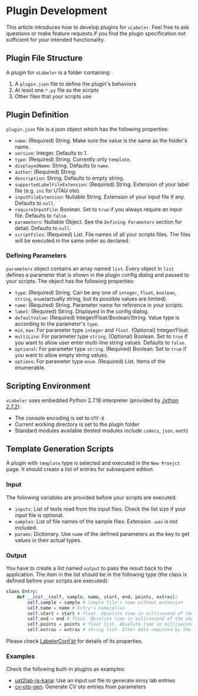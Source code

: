 # Plugin Development

This article introduces how to develop plugins for `vLabeler`.
Feel free to ask questions or make feature requests if you find the plugin specification not sufficient for your intended functionality.

## Plugin File Structure
A plugin for `vLabeler` is a folder containing:
1. A `plugin.json` file to define the plugin's behaviors
2. At least one `*.py` file as the scripts
3. Other files that your scripts use

## Plugin Definition
`plugin.json` file is a json object which has the following properties:

- `name`: (Required) String. Make sure the value is the same as the folder's name.
- `version`: Integer. Defaults to 1.
- `type`: (Required) String. Currently only `template`.
- `displayedName`: String. Defaults to `name`.
- `author`: (Required) String.
- `description`: String. Defaults to empty string.
- `supportedLabelFileExtension`: (Required) String. Extension of your label file (e.g. `ini` for UTAU oto).
- `inputFileExtension`: Nullable String. Extension of your input file if any. Defaults to `null`.
- `requireInputFile`: Boolean. Set to `true` if you always require an input file. Defaults to `false`.
- `parameters`: Nullable Object. See the `Defining Parameters` section for detail. Defaults to `null`.
- `scriptFiles`: (Required) List<String>. File names of all your scripts files. The files will be executed in the same order as declared.

### Defining Parameters
`parameters` object contains an array named `list`.
Every object in `list` defines a parameter that is shown in the plugin config dialog and passed to your scripts.
The object has the following properties:
- `type`: (Required) String. Can be any one of `integer`, `float`, `boolean`, `string`, `enum`(actually string, but its possible values are limited).
- `name`: (Required) String. Parameter name for reference in your scripts.
- `label`: (Required) String. Displayed in the config dialog.
- `defaultValue`: (Required) Integer/Float/Boolean/String. Value type is according to the parameter's `type`.
- `min`, `max`: For parameter type `integer` and `float`. (Optional) Integer/Float.
- `multiLine`: For parameter type `string`. (Optional) Boolean. Set to `true` if you want to allow user enter multi-line string values. Defaults to `false`.
- `optional`: For parameter type `string`. (Required) Boolean. Set to `true` if you want to allow empty string values.
- `options`: For parameter type `enum`. (Required) List<String>. Items of the enumerable.

## Scripting Environment
`vLabeler` uses embedded Python 2.7.18 interpreter (provided by [Jython 2.7.2](https://www.jython.org/index)).
- The console encoding is set to `UTF-8`
- Current working directory is set to the plugin folder
- Standard modules available (tested modules include `codecs`, `json`, `math`)

## Template Generation Scripts
A plugin with `template` type is selected and executed in the `New Proejct` page.
It should create a list of entries for subsequent edition.

### Input
The following variables are provided before your scripts are executed.

- `inputs`: List of texts read from the input files. Check the list size if your input file is optional.
- `samples`: List of file names of the sample files. Extension `.wav` is not included.
- `params`: Dictionary. Use `name` of the defined parameters as the key to get values in their actual types.
 
### Output
You have to create a list named `output` to pass the result back to the application.
The item in the list should be in the following type (the class is defined before your scripts are executed):
```python
class Entry:
    def __init__(self, sample, name, start, end, points, extras):
        self.sample = sample # Sample file's name without extension 
        self.name = name # Entry's name/alias
        self.start = start # float. Absolute time in millisecond of the beginning of the entry
        self.end = end # float. Absolute time in millisecond of the end of the entry. Zero or minus values are relative to the end of the sample file.
        self.points = points # float list. Absolute time in millisecond of the other points required by the labeler.
        self.extras = extras # string list. Other data required by the labeler.
```
Please check [LabelerConf.kt](../src/jvmMain/kotlin/com/sdercolin/vlabeler/model/LabelerConf.kt) for details of its properties.

### Examples
Check the following built-in plugins as examples:
- [ust2lab-ja-kana](../resources/common/plugins/template/ust2lab-ja-kana): Use an input ust file to generate sinsy lab entries
- [cv-oto-gen](../resources/common/plugins/template/cv-oto-gen): Generate CV oto entries from parameters